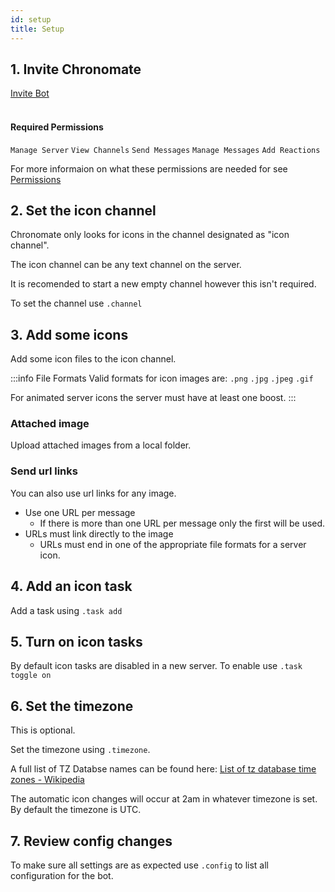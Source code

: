 ```yaml
---
id: setup
title: Setup
---
```


## 1. Invite Chronomate

<a class="button button--info button--outline button--lg" href="#">Invite Bot</a>
<br></br>

#### Required Permissions
`Manage Server` `View Channels` `Send Messages` `Manage Messages` `Add Reactions`

For more informaion on what these permissions are needed for see [Permissions](perms)

## 2. Set the icon channel

Chronomate only looks for icons in the channel designated as "icon channel".

The icon channel can be any text channel on the server. 

It is recomended to start a new empty channel however this isn't required.

To set the channel use `.channel`

## 3. Add some icons

Add some icon files to the icon channel.

:::info File Formats
Valid formats for icon images are: `.png` `.jpg` `.jpeg` `.gif`

For animated server icons the server must have at least one boost. 
:::

### Attached image
Upload attached images from a local folder.


### Send url links
You can also use url links for any image.
- Use one URL per message
    - If there is more than one URL per message only the first will be used.
- URLs must link directly to the image
    - URLs must end in one of the appropriate file formats for a server icon.

## 4. Add an icon task

Add a task using `.task add`

## 5. Turn on icon tasks

By default icon tasks are disabled in a new server. To enable use `.task toggle on`

## 6. Set the timezone

This is optional.

Set the timezone using `.timezone`.

A full list of TZ Databse names can be found here: [List of tz database time zones - Wikipedia](https://en.wikipedia.org/wiki/List_of_tz_database_time_zones)

The automatic icon changes will occur at 2am in whatever timezone is set. By default the timezone is UTC.

## 7. Review config changes

To make sure all settings are as expected use `.config` to list all configuration for the bot.